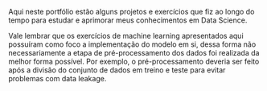 Aqui neste portfólio estão alguns projetos e exercícios que fiz ao longo do tempo para estudar e aprimorar meus conhecimentos em Data Science.

Vale lembrar que os exercícios de machine learning apresentados aqui possuíram como foco a implementação do modelo em si, dessa forma não necessariamente a etapa de pré-processamento dos dados foi realizada da melhor forma possível. Por exemplo, o pré-processamento deveria ser feito após a divisão do conjunto de dados em treino e teste para evitar problemas com data leakage.